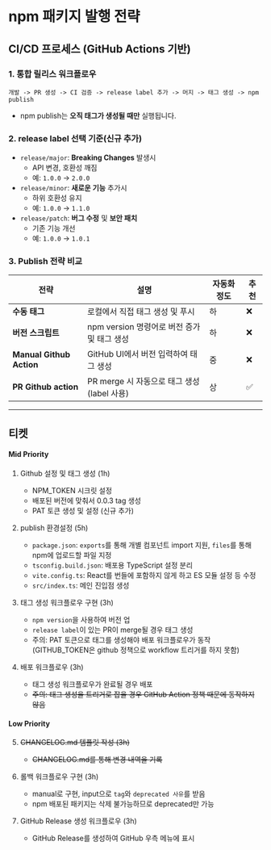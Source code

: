 # npm 패키지 발행 전략

## CI/CD 프로세스 (GitHub Actions 기반)

### 1. 통합 릴리스 워크플로우

```
개발 -> PR 생성 -> CI 검증 -> release label 추가 -> 머지 -> 태그 생성 -> npm publish
```

- npm publish는 **오직 태그가 생성될 때만** 실행됩니다.

### 2. release label 선택 기준(신규 추가)

- `release/major`: **Breaking Changes** 발생시
  - API 변경, 호환성 깨짐
  - 예: `1.0.0` → `2.0.0`
- `release/minor`: **새로운 기능** 추가시
  - 하위 호환성 유지
  - 예: `1.0.0` → `1.1.0`
- `release/patch`: **버그 수정** 및 **보안 패치**
  - 기존 기능 개선
  - 예: `1.0.0` → `1.0.1`

### 3. Publish 전략 비교

| 전략                     | 설명                                        | 자동화 정도 | 추천 |
| ------------------------ | ------------------------------------------- | ----------- | ---- |
| **수동 태그**            | 로컬에서 직접 태그 생성 및 푸시             | 하          | ❌   |
| **버전 스크립트**        | npm version 명령어로 버전 증가 및 태그 생성 | 하          | ❌   |
| **Manual Github Action** | GitHub UI에서 버전 입력하여 태그 생성       | 중          | ❌   |
| **PR Github action**     | PR merge 시 자동으로 태그 생성(label 사용)  | 상          | ✅   |

---

## 티켓

#### Mid Priority

1. Github 설정 및 태그 생성 (1h)

   - NPM_TOKEN 시크릿 설정
   - 배포된 버전에 맞춰서 0.0.3 tag 생성
   - PAT 토큰 생성 및 설정 (신규 추가)

2. publish 환경설정 (5h)

   - `package.json`: `exports`를 통해 개별 컴포넌트 import 지원, `files`를 통해 npm에 업로드할 파일 지정
   - `tsconfig.build.json`: 배포용 TypeScript 설정 분리
   - `vite.config.ts`: React를 번들에 포함하지 않게 하고 ES 모듈 설정 등 수정
   - `src/index.ts`: 메인 진입점 생성

3. 태그 생성 워크플로우 구현 (3h)

   - `npm version`을 사용하여 버전 업
   - `release label`이 있는 PR이 merge될 경우 태그 생성
   - 주의: PAT 토큰으로 태그를 생성해야 배포 워크플로우가 동작 (GITHUB_TOKEN은 github 정책으로 workflow 트리거를 하지 못함)

4. 배포 워크플로우 (3h)
   - 태그 생성 워크플로우가 완료될 경우 배포
   - ~~주의: 태그 생성을 트리거로 잡을 경우 GitHub Action 정책 때문에 동작하지 않음~~

#### Low Priority

5. ~~CHANGELOG.md 템플릿 작성 (3h)~~

   - ~~CHANGELOG.md를 통해 변경 내역을 기록~~

6. 롤백 워크플로우 구현 (3h)

   - manual로 구현, input으로 `tag`와 `deprecated 사유`를 받음
   - npm 배포된 패키지는 삭제 불가능하므로 deprecated만 가능

7. GitHub Release 생성 워크플로우 (3h)

   - GitHub Release를 생성하여 GitHub 우측 메뉴에 표시
